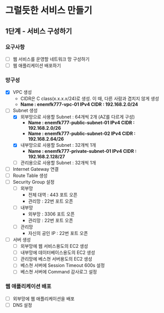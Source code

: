 # 그럴듯한 서비스 만들기
## 1단계 - 서비스 구성하기
### 요구사항
- [ ] 웹 서비스를 운영할 네트워크 망 구성하기
- [ ] 웹 애플리케이션 배포하기

### 망구성
- [X] VPC 생성
    * CIDR은 C class(x.x.x.x/24)로 생성. 이 때, 다른 사람과 겹치지 않게 생성
    * **Name : enemfk777-vpc-01 IPv4 CIDR : 192.168.2.0/24**
- [ ] Subnet 생성
    - [X] 외부망으로 사용할 Subnet : 64개씩 2개 (AZ를 다르게 구성)
        * **Name : enemfk777-public-subnet-01 IPv4 CIDR : 192.168.2.0/26**
        * **Name : enemfk777-public-subnet-02 IPv4 CIDR : 192.168.2.64/26**
    - [X] 내부망으로 사용할 Subnet : 32개씩 1개
        * **Name : enemfk777-private-subnet-01 IPv4 CIDR : 192.168.2.128/27**
    - [ ] 관리용으로 사용할 Subnet : 32개씩 1개
- [ ] Internet Gateway 연결
- [ ] Route Table 생성
- [ ] Security Group 설정
    - [ ] 외부망
        * 전체 대역 : 443 포트 오픈
        * 관리망 : 22번 포트 오픈
    - [ ] 내부망
        * 외부망 : 3306 포트 오픈
        * 관리망 : 22번 포트 오픈
    - [ ] 관리망
        * 자신의 공인 IP : 22번 포트 오픈
- [ ] 서버 생성
    - [ ] 외부망에 웹 서비스용도의 EC2 생성
    - [ ] 내부망에 데이터베이스용도의 EC2 생성
    - [ ] 관리망에 베스쳔 서버용도의 EC2 생성
    - [ ] 베스쳔 서버에 Session Timeout 600s 설정
    - [ ] 베스쳔 서버에 Command 감사로그 설정

### 웹 애플리케이션 배포
- [ ] 외부망에 웹 애플리케이션을 배포
- [ ] DNS 설정
